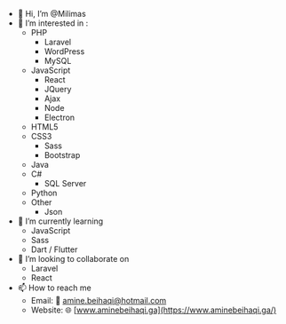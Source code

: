 - 👋 Hi, I’m @Milimas
- 👀 I’m interested in :
  - PHP
    - Laravel
    - WordPress
    - MySQL
  - JavaScript
    - React
    - JQuery
    - Ajax
    - Node
    - Electron
  - HTML5
  - CSS3
    - Sass
    - Bootstrap
  - Java
  - C#
    - SQL Server
  - Python
  - Other
    - Json
- 🌱 I’m currently learning 
  - JavaScript
  - Sass
  - Dart / Flutter
- 💞️ I’m looking to collaborate on 
  - Laravel
  - React
- 📫 How to reach me 
  - Email: 📧 [amine.beihaqi@hotmail.com](mailto:amine.beihaqi@hotmail.com)
  - Website: 🌐 [www.aminebeihaqi.ga](https://www.aminebeihaqi.ga/)

<!---
Milimas/Milimas is a ✨ special ✨ repository because its `README.md` (this file) appears on your GitHub profile.
You can click the Preview link to take a look at your changes.
--->
